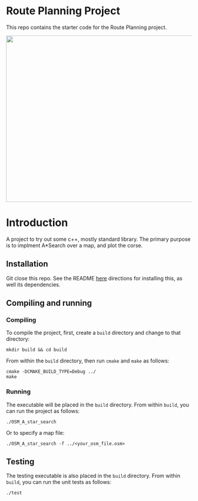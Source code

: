 # Route Planning Project

This repo contains the starter code for the Route Planning project.

<img src="map.png" width="600" height="450" />

# Introduction

A project to try out some c++, mostly standard library. The primary purpose is to implment A*Search over a map, and plot the corse.

## Installation

Git close this repo. See the README [here](https://github.com/udacity/CppND-Route-Planning-Project/blob/master/README.md) directions for installing this, as well its dependencies. 

## Compiling and running

### Compiling
To compile the project, first, create a `build` directory and change to that directory:
```
mkdir build && cd build
```
From within the `build` directory, then run `cmake` and `make` as follows:
```
cmake -DCMAKE_BUILD_TYPE=Debug ../
make
```
### Running
The executable will be placed in the `build` directory. From within `build`, you can run the project as follows:
```
./OSM_A_star_search
```
Or to specify a map file:
```
./OSM_A_star_search -f ../<your_osm_file.osm>
```

## Testing

The testing executable is also placed in the `build` directory. From within `build`, you can run the unit tests as follows:
```
./test
```

